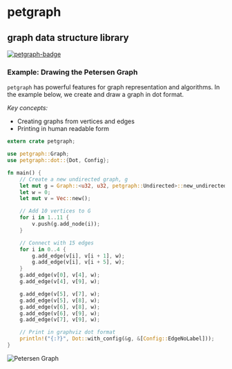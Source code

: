 # petgraph
## graph data structure library
[![petgraph-badge]][petgraph]

### Example: Drawing the Petersen Graph
`petgraph` has powerful features for graph representation and algorithms.
In the example below, we create and draw a graph in dot format.

*Key concepts:*
* Creating graphs from vertices and edges
* Printing in human readable form

```rust
extern crate petgraph;

use petgraph::Graph;
use petgraph::dot::{Dot, Config};

fn main() {
    // Create a new undirected graph, g
    let mut g = Graph::<u32, u32, petgraph::Undirected>::new_undirected();
    let w = 0;
    let mut v = Vec::new();

    // Add 10 vertices to G
    for i in 1..11 {
        v.push(g.add_node(i));
    }

    // Connect with 15 edges
    for i in 0..4 {
        g.add_edge(v[i], v[i + 1], w);
        g.add_edge(v[i], v[i + 5], w);
    }
    g.add_edge(v[0], v[4], w);
    g.add_edge(v[4], v[9], w);

    g.add_edge(v[5], v[7], w);
    g.add_edge(v[5], v[8], w);
    g.add_edge(v[6], v[8], w);
    g.add_edge(v[6], v[9], w);
    g.add_edge(v[7], v[9], w);

    // Print in graphviz dot format
    println!("{:?}", Dot::with_config(&g, &[Config::EdgeNoLabel]));
}
```
![Petersen Graph](./graph.png)


<!-- Links -->

[petgraph-badge]: https://badge-cache.kominick.com/crates/v/petgraph.svg?label=petgraph
[petgraph]: https://docs.rs/petgraph/0.4.3/petgraph/
